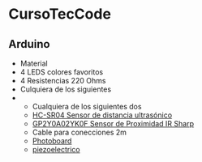 # CursoTecCode



## Arduino
- Material
- 4 LEDS colores favoritos
- 4 Resistencias 220 Ohms
- Culquiera de los siguientes
-   - Cualquiera de los siguientes dos
    - [HC-SR04 Sensor de distancia ultrasónico](http://mco-s2-p.mlstatic.com/sensor-de-distancia-ultrasonico-hc-sr04-1363-MCO2913268742_072012-O.jpg)
    - [GP2Y0A02YK0F Sensor de Proximidad IR Sharp](http://www.geekfactory.mx/tienda/proximidad-y-distancia/gp2y0a02yk0f-sensor-de-proximidad-ir-sharp/)
    - Cable para conecciones 2m
    - [Photoboard](https://www.google.com/search?q=Proto+Board&safe=off&es_sm=119&biw=1107&bih=621&source=lnms&tbm=isch&sa=X&ved=0CAgQ_AUoAmoVChMI7OCTsrmIxgIVtkeMCh2PvQQO#safe=off&tbm=isch&q=breadboard)
    - [piezoelectrico](http://5hertz.com/images/08212.jpg)
